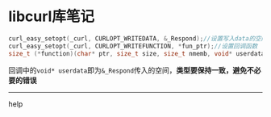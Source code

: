 # libcurl库笔记

```c++
curl_easy_setopt(_curl, CURLOPT_WRITEDATA, &_Respond);//设置写入data的空间
curl_easy_setopt(_curl, CURLOPT_WRITEFUNCTION, *fun_ptr);//设置回调函数
size_t (*function)(char* ptr, size_t size, size_t nmemb, void* userdata)；//函数指针
```

回调中的`void* userdata`即为`&_Respond`传入的空间，**类型要保持一致，避免不必要的错误**

---

help


